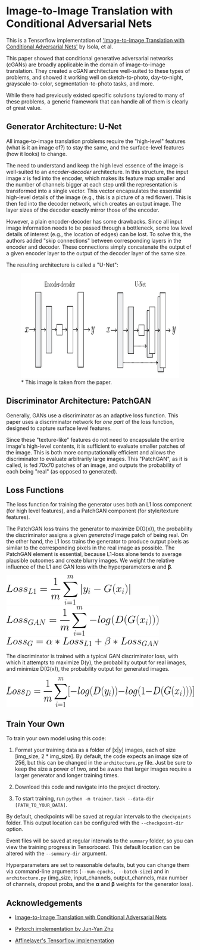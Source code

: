 # Image-to-Image Translation with Conditional Adversarial Nets

This is a Tensorflow implementation of ['Image-to-Image Translation with Conditional Adversarial Nets'](https://arxiv.org/pdf/1611.07004.pdf) by Isola, et al. 

This paper showed that conditional generative adversarial networks (cGANs) are broadly applicable in the domain of image-to-image translation. They created a cGAN architecture well-suited to these types of problems, and showed it working well on sketch-to-photo, day-to-night, grayscale-to-color, segmentation-to-photo tasks, and more. 

While there had previously existed specific solutions taylored to many of these problems, a generic framework that can handle all of them is clearly of great value.  

## Generator Architecture: U-Net 

All image-to-image translation problems require the "high-level" features (what is it an image of?) to stay the same, and the surface-level features (how it looks) to change. 

The need to understand and keep the high level essence of the image is well-suited to an <i>encoder-decoder</i> architecture. In this structure, the input image <i>x</i> is fed into the encoder, which makes its feature map smaller and the number of channels bigger at each step until the representation is transformed into a single vector. This vector encapsulates the essential high-level details of the image (e.g., this is a picture of a red flower). This is then fed into the decoder network, which creates an output image. The layer sizes of the decoder exactly mirror those of the encoder.

However, a plain encoder-decoder has some drawbacks. Since all input image information needs to be passed through a bottleneck, some low level details of interest (e.g., the location of edges) can be lost. To solve this, the authors added "skip connections" between corresponding layers in the encoder and decoder. These connections simply concatenate the output of a given encoder layer to the output of the decoder layer of the same size. 

The resulting architecture is called a "U-Net":

<figure>
<img height='280' src='readme_images/u-net.png'/>
<figcaption>* This image is taken from the paper.</figcaption>
</figure>

## Discriminator Architecture: PatchGAN

Generally, GANs use a discriminator as an adaptive loss function. This paper uses a discriminator network for <i>one part</i> of the loss function, designed to capture surface level features.  

Since these "texture-like" features do not need to encapsulate the entire image's high-level contents, it is sufficient to evaluate smaller patches of the image. This is both more computationally efficient and allows the discriminator to evaluate arbitrarily large images. This "PatchGAN", as it is called, is fed 70x70 patches of an image, and outputs the probability of each being "real" (as opposed to generated). 

## Loss Functions

The loss function for training the generator uses both an L1 loss component (for high level features), and a PatchGAN component (for style/texture features). 

The PatchGAN loss trains the generator to maximize D(G(x)), the probability the discriminator assigns a given <i>generated</i> image patch of being real. On the other hand, the L1 loss trains the generator to produce output pixels as similar to the corresponding pixels in the real image as possible. The PatchGAN element is essential, because L1-loss alone tends to average plausible outcomes and create blurry images. We weight the relative influence of the L1 and GAN loss with the hyperparameters <b>α</b> and <b>β</b>.

<img height='80' src='readme_images/L1_loss_fixed.png'/>
<img height='80' src='readme_images/GAN_loss.png'/>
<img height='25' src='readme_images/G_loss2.png'/>

The discriminator is trained with a typical GAN discriminator loss, with which it attempts to maximize D(y), the probability output for real images, and minimize D(G(x)), the probability output for generated images.

<img height='80' src='readme_images/D_loss.png'/>

## Train Your Own

To train your own model using this code:

1. Format your training data as a folder of [x|y] images, each of size [img_size, 2 * img_size]. By default, the code expects an image size of 256, but this can be changed in the ```architecture.py``` file. Just be sure to keep the size a power of two, and be aware that larger images require a larger generator and longer training times.

2. Download this code and navigate into the project directory. 

3. To start training, run ```python -m trainer.task --data-dir [PATH_TO_YOUR_DATA]```. 

By default, checkpoints will be saved at regular intervals to the ```checkpoints``` folder. This output location can be configured with the ```--checkpoint-dir``` option. 

Event files will be saved at regular intervals to the ```summary``` folder, so you can view the training progress in Tensorboard. This default location can be altered with the ```--summary-dir``` argument.

Hyperparameters are set to reasonable defaults, but you can change them via command-line arguments (```--num-epochs, --batch-size```) and in ```architecture.py``` (img_size, input_channels, output_channels, max number of channels, dropout probs, and the <b>α</b> and <b>β</b> weights for the generator loss).



## Acknowledgements

* [Image-to-Image Translation with Conditional Adversarial Nets](https://arxiv.org/pdf/1611.07004.pdf)

* [Pytorch implementation by Jun-Yan Zhu](https://github.com/junyanz/pytorch-CycleGAN-and-pix2pix)

* [Affinelayer's Tensorflow implementation](https://github.com/affinelayer/pix2pix-tensorflow)
